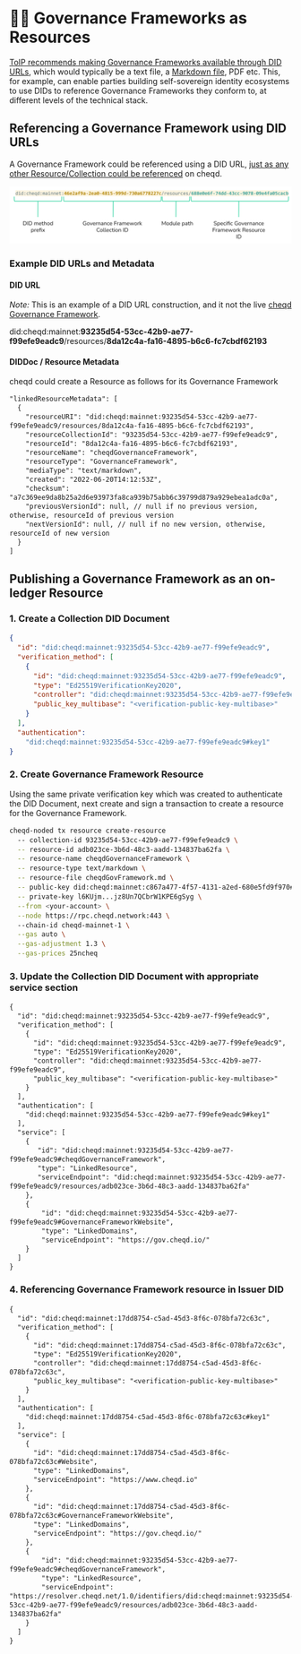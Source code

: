 # 🧑‍⚖️ Governance Frameworks as Resources

[ToIP recommends making Governance Frameworks available through DID URLs](https://wiki.trustoverip.org/pages/viewpage.action?pageId=71241), which would typically be a text file, a [Markdown file](https://en.wikipedia.org/wiki/Markdown), PDF etc. This, for example, can enable parties building self-sovereign identity ecosystems to use DIDs to reference Governance Frameworks they conform to, at different levels of the technical stack.

## Referencing a Governance Framework using DID URLs

A Governance Framework could be referenced using a DID URL, [just as any other Resource/Collection could be referenced](resource-collections.md) on cheqd.

![Governance Frameworks as a Resource](../.gitbook/assets/governance-framework-resource.png)

### Example DID URLs and Metadata

#### DID URL

*Note:* This is an example of a DID URL construction, and it not the live [cheqd Governance Framework](https://gov.cheqd.io/).

did:cheqd:mainnet:**93235d54-53cc-42b9-ae77-f99efe9eadc9**/resources/**8da12c4a-fa16-4895-b6c6-fc7cbdf62193**

#### DIDDoc / Resource Metadata

cheqd could create a Resource as follows for its Governance Framework

```jsonc
"linkedResourceMetadata": [
  {
    "resourceURI": "did:cheqd:mainnet:93235d54-53cc-42b9-ae77-f99efe9eadc9/resources/8da12c4a-fa16-4895-b6c6-fc7cbdf62193",
    "resourceCollectionId": "93235d54-53cc-42b9-ae77-f99efe9eadc9",
    "resourceId": "8da12c4a-fa16-4895-b6c6-fc7cbdf62193",
    "resourceName": "cheqdGovernanceFramework",
    "resourceType": "GovernanceFramework",
    "mediaType": "text/markdown",
    "created": "2022-06-20T14:12:53Z",
    "checksum": "a7c369ee9da8b25a2d6e93973fa8ca939b75abb6c39799d879a929ebea1adc0a",
    "previousVersionId": null, // null if no previous version, otherwise, resourceId of previous version
    "nextVersionId": null, // null if no new version, otherwise, resourceId of new version
  }
]
```

## Publishing a Governance Framework as an on-ledger Resource

### 1. Create a Collection DID Document

```json
{
  "id": "did:cheqd:mainnet:93235d54-53cc-42b9-ae77-f99efe9eadc9",
  "verification_method": [
    {
      "id": "did:cheqd:mainnet:93235d54-53cc-42b9-ae77-f99efe9eadc9",
      "type": "Ed25519VerificationKey2020",
      "controller": "did:cheqd:mainnet:93235d54-53cc-42b9-ae77-f99efe9eadc9",
      "public_key_multibase": "<verification-public-key-multibase>"
    }
  ],
  "authentication":
    "did:cheqd:mainnet:93235d54-53cc-42b9-ae77-f99efe9eadc9#key1"
}
```

### 2. Create Governance Framework Resource

Using the same private verification key which was created to authenticate the DID Document, next create and sign a transaction to create a resource for the Governance Framework.

```bash
cheqd-noded tx resource create-resource 
  -- collection-id 93235d54-53cc-42b9-ae77-f99efe9eadc9 \
  -- resource-id adb023ce-3b6d-48c3-aadd-134837ba62fa \
  -- resource-name cheqdGovernanceFramework \
  -- resource-type text/markdown \
  -- resource-file cheqdGovFramework.md \
  -- public-key did:cheqd:mainnet:c867a477-4f57-4131-a2ed-680e5fd9f970#key1 \
  -- private-key l6KUjm...jz8Un7QCbrW1KPE6gSyg \
  --from <your-account> \
  --node https://rpc.cheqd.network:443 \ 
  --chain-id cheqd-mainnet-1 \
  --gas auto \
  --gas-adjustment 1.3 \
  --gas-prices 25ncheq
```

### 3. Update the Collection DID Document with appropriate service section

```jsonc
{
  "id": "did:cheqd:mainnet:93235d54-53cc-42b9-ae77-f99efe9eadc9",
  "verification_method": [
    {
      "id": "did:cheqd:mainnet:93235d54-53cc-42b9-ae77-f99efe9eadc9",
      "type": "Ed25519VerificationKey2020",
      "controller": "did:cheqd:mainnet:93235d54-53cc-42b9-ae77-f99efe9eadc9",
      "public_key_multibase": "<verification-public-key-multibase>"
    }
  ],
  "authentication": [
    "did:cheqd:mainnet:93235d54-53cc-42b9-ae77-f99efe9eadc9#key1"
  ],
  "service": [
    {
       "id": "did:cheqd:mainnet:93235d54-53cc-42b9-ae77-f99efe9eadc9#cheqdGovernanceFramework",
       "type": "LinkedResource",
       "serviceEndpoint": "did:cheqd:mainnet:93235d54-53cc-42b9-ae77-f99efe9eadc9/resources/adb023ce-3b6d-48c3-aadd-134837ba62fa"
    },
    {
        "id": "did:cheqd:mainnet:93235d54-53cc-42b9-ae77-f99efe9eadc9#GovernanceFrameworkWebsite",
        "type": "LinkedDomains",
        "serviceEndpoint": "https://gov.cheqd.io/"
    }
  ]
}
```

### 4. Referencing Governance Framework resource in Issuer DID

```jsonc
{
  "id": "did:cheqd:mainnet:17dd8754-c5ad-45d3-8f6c-078bfa72c63c",
  "verification_method": [
    {
      "id": "did:cheqd:mainnet:17dd8754-c5ad-45d3-8f6c-078bfa72c63c",
      "type": "Ed25519VerificationKey2020",
      "controller": "did:cheqd:mainnet:17dd8754-c5ad-45d3-8f6c-078bfa72c63c",
      "public_key_multibase": "<verification-public-key-multibase>"
    }
  ],
  "authentication": [
    "did:cheqd:mainnet:17dd8754-c5ad-45d3-8f6c-078bfa72c63c#key1"
  ],
  "service": [
    {
      "id": "did:cheqd:mainnet:17dd8754-c5ad-45d3-8f6c-078bfa72c63c#Website",
      "type": "LinkedDomains",
      "serviceEndpoint": "https://www.cheqd.io"
    },
    {
      "id": "did:cheqd:mainnet:17dd8754-c5ad-45d3-8f6c-078bfa72c63c#GovernanceFrameworkWebsite",
      "type": "LinkedDomains",
      "serviceEndpoint": "https://gov.cheqd.io/"
    },
    {
        "id": "did:cheqd:mainnet:93235d54-53cc-42b9-ae77-f99efe9eadc9#cheqdGovernanceFramework",
        "type": "LinkedResource",
        "serviceEndpoint": "https://resolver.cheqd.net/1.0/identifiers/did:cheqd:mainnet:93235d54-53cc-42b9-ae77-f99efe9eadc9/resources/adb023ce-3b6d-48c3-aadd-134837ba62fa"
    }
  ]
}
```

